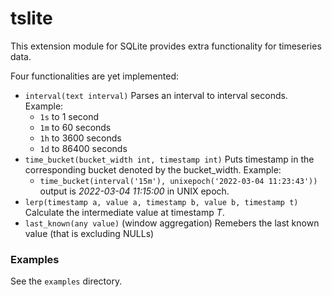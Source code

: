 # tslite

This extension module for SQLite provides extra functionality for timeseries data. 

Four functionalities are yet implemented:

- `interval(text interval)`
  Parses an interval to interval seconds. Example:
  - `1s` to 1 second
  - `1m` to 60 seconds
  - `1h` to 3600 seconds
  - `1d` to 86400 seconds
- `time_bucket(bucket_width int, timestamp int)`
  Puts timestamp in the corresponding bucket denoted by the bucket_width. Example:
  - `time_bucket(interval('15m'), unixepoch('2022-03-04 11:23:43'))` output is _2022-03-04 11:15:00_ in UNIX epoch.
- `lerp(timestamp a, value a, timestamp b, value b, timestamp t)` Calculate the intermediate value at timestamp _T_.
- `last_known(any value)` (window aggregation) Remebers the last known value (that is excluding NULLs)

### Examples

See the `examples` directory.
